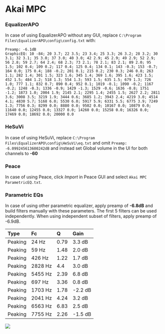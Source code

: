 # Akai MPC

### EqualizerAPO
In case of using EqualizerAPO without any GUI, replace `C:\Program Files\EqualizerAPO\config\config.txt`
with:
```
Preamp: -6.1dB
GraphicEQ: 10 -84; 20 3.7; 22 3.5; 23 3.4; 25 3.3; 26 3.2; 28 3.2; 30 3.1; 32 3.1; 35 3.0; 37 3.0; 40 3.0; 42 2.9; 45 2.9; 49 2.9; 52 2.9; 56 2.8; 59 2.7; 64 2.4; 68 2.3; 73 2.1; 78 2.1; 83 2.1; 89 2.0; 95 1.5; 102 0.4; 109 0.2; 117 0.4; 125 0.4; 134 0.1; 143 -0.3; 153 -0.7; 164 0.0; 175 0.4; 188 -0.2; 201 0.1; 215 0.2; 230 0.3; 246 0.8; 263 1.1; 282 1.4; 301 1.5; 323 1.6; 345 1.4; 369 1.6; 395 1.6; 423 1.5; 452 1.5; 484 1.2; 518 1.3; 554 1.3; 593 1.5; 635 1.5; 679 1.3; 726 1.0; 777 1.1; 832 0.7; 890 0.4; 952 0.1; 1019 -0.1; 1090 -0.2; 1167 -0.2; 1248 -0.3; 1336 -0.9; 1429 -1.3; 1529 -0.6; 1636 -0.8; 1751 -1.2; 1873 1.0; 2004 1.9; 2145 2.1; 2295 1.4; 2455 1.5; 2627 2.2; 2811 3.6; 3008 3.5; 3219 1.9; 3444 0.6; 3685 1.2; 3943 2.4; 4219 3.0; 4514 4.1; 4830 5.7; 5168 6.0; 5530 6.0; 5917 5.9; 6331 5.5; 6775 3.9; 7249 1.3; 7756 0.3; 8299 0.0; 8880 0.0; 9502 0.0; 10167 0.0; 10879 0.0; 11640 0.0; 12455 0.0; 13327 0.0; 14260 0.0; 15258 0.0; 16326 0.0; 17469 0.0; 18692 0.0; 20000 0.0
```

### HeSuVi
In case of using HeSuVi, replace `C:\Program Files\EqualizerAPO\config\HeSuVi\eq.txt` and omit `Preamp:
-6.099245613600242dB` and instead set Global volume in the UI for both channels to **-60**

### Peace
In case of using Peace, click *Import* in Peace GUI and select `Akai MPC ParametricEQ.txt`.

### Parametric EQs
In case of using other parametric equalizer, apply preamp of **-6.8dB** and build filters manually
with these parameters. The first 5 filters can be used independently.
When using independent subset of filters, apply preamp of -6.9dB.

| Type    | Fc      |    Q | Gain    |
|:--------|:--------|:-----|:--------|
| Peaking | 24 Hz   | 0.79 | 3.3 dB  |
| Peaking | 59 Hz   | 1.48 | 2.0 dB  |
| Peaking | 426 Hz  | 1.22 | 1.7 dB  |
| Peaking | 2828 Hz | 4.4  | 3.0 dB  |
| Peaking | 5455 Hz | 2.39 | 6.8 dB  |
| Peaking | 697 Hz  | 3.36 | 0.8 dB  |
| Peaking | 1703 Hz | 1.78 | -2.2 dB |
| Peaking | 2041 Hz | 4.24 | 3.2 dB  |
| Peaking | 6563 Hz | 6.83 | 2.5 dB  |
| Peaking | 7755 Hz | 2.26 | -1.5 dB |

![](https://raw.githubusercontent.com/jaakkopasanen/AutoEq/master/results/innerfidelity/sbaf-serious/Akai%20MPC/Akai%20MPC.png)